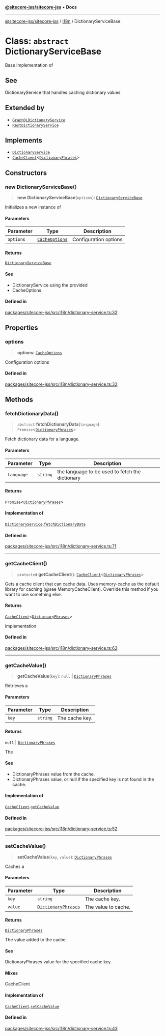 [**@sitecore-jss/sitecore-jss**](../../README.md) • **Docs**

***

[@sitecore-jss/sitecore-jss](../../README.md) / [i18n](../README.md) / DictionaryServiceBase

# Class: `abstract` DictionaryServiceBase

Base implementation of

## See

DictionaryService that handles caching dictionary values

## Extended by

- [`GraphQLDictionaryService`](GraphQLDictionaryService.md)
- [`RestDictionaryService`](RestDictionaryService.md)

## Implements

- [`DictionaryService`](../interfaces/DictionaryService.md)
- [`CacheClient`](../../index/interfaces/CacheClient.md)\<[`DictionaryPhrases`](../interfaces/DictionaryPhrases.md)\>

## Constructors

### new DictionaryServiceBase()

> **new DictionaryServiceBase**(`options`): [`DictionaryServiceBase`](DictionaryServiceBase.md)

Initializes a new instance of

#### Parameters

| Parameter | Type | Description |
| ------ | ------ | ------ |
| `options` | [`CacheOptions`](../../index/interfaces/CacheOptions.md) | Configuration options |

#### Returns

[`DictionaryServiceBase`](DictionaryServiceBase.md)

#### See

 - DictionaryService using the provided
 - CacheOptions

#### Defined in

[packages/sitecore-jss/src/i18n/dictionary-service.ts:32](https://github.com/Sitecore/jss/blob/9cd15ca25619b116ad9c500eef4ef2dc9023209b/packages/sitecore-jss/src/i18n/dictionary-service.ts#L32)

## Properties

### options

> **options**: [`CacheOptions`](../../index/interfaces/CacheOptions.md)

Configuration options

#### Defined in

[packages/sitecore-jss/src/i18n/dictionary-service.ts:32](https://github.com/Sitecore/jss/blob/9cd15ca25619b116ad9c500eef4ef2dc9023209b/packages/sitecore-jss/src/i18n/dictionary-service.ts#L32)

## Methods

### fetchDictionaryData()

> `abstract` **fetchDictionaryData**(`language`): `Promise`\<[`DictionaryPhrases`](../interfaces/DictionaryPhrases.md)\>

Fetch dictionary data for a language.

#### Parameters

| Parameter | Type | Description |
| ------ | ------ | ------ |
| `language` | `string` | the language to be used to fetch the dictionary |

#### Returns

`Promise`\<[`DictionaryPhrases`](../interfaces/DictionaryPhrases.md)\>

#### Implementation of

[`DictionaryService`](../interfaces/DictionaryService.md).[`fetchDictionaryData`](../interfaces/DictionaryService.md#fetchdictionarydata)

#### Defined in

[packages/sitecore-jss/src/i18n/dictionary-service.ts:71](https://github.com/Sitecore/jss/blob/9cd15ca25619b116ad9c500eef4ef2dc9023209b/packages/sitecore-jss/src/i18n/dictionary-service.ts#L71)

***

### getCacheClient()

> `protected` **getCacheClient**(): [`CacheClient`](../../index/interfaces/CacheClient.md)\<[`DictionaryPhrases`](../interfaces/DictionaryPhrases.md)\>

Gets a cache client that can cache data. Uses memory-cache as the default
library for caching (@see MemoryCacheClient). Override this method if you
want to use something else.

#### Returns

[`CacheClient`](../../index/interfaces/CacheClient.md)\<[`DictionaryPhrases`](../interfaces/DictionaryPhrases.md)\>

implementation

#### Defined in

[packages/sitecore-jss/src/i18n/dictionary-service.ts:62](https://github.com/Sitecore/jss/blob/9cd15ca25619b116ad9c500eef4ef2dc9023209b/packages/sitecore-jss/src/i18n/dictionary-service.ts#L62)

***

### getCacheValue()

> **getCacheValue**(`key`): `null` \| [`DictionaryPhrases`](../interfaces/DictionaryPhrases.md)

Retrieves a

#### Parameters

| Parameter | Type | Description |
| ------ | ------ | ------ |
| `key` | `string` | The cache key. |

#### Returns

`null` \| [`DictionaryPhrases`](../interfaces/DictionaryPhrases.md)

The

#### See

 - DictionaryPhrases value from the cache.
 - DictionaryPhrases value, or null if the specified key is not found in the cache.

#### Implementation of

[`CacheClient`](../../index/interfaces/CacheClient.md).[`getCacheValue`](../../index/interfaces/CacheClient.md#getcachevalue)

#### Defined in

[packages/sitecore-jss/src/i18n/dictionary-service.ts:52](https://github.com/Sitecore/jss/blob/9cd15ca25619b116ad9c500eef4ef2dc9023209b/packages/sitecore-jss/src/i18n/dictionary-service.ts#L52)

***

### setCacheValue()

> **setCacheValue**(`key`, `value`): [`DictionaryPhrases`](../interfaces/DictionaryPhrases.md)

Caches a

#### Parameters

| Parameter | Type | Description |
| ------ | ------ | ------ |
| `key` | `string` | The cache key. |
| `value` | [`DictionaryPhrases`](../interfaces/DictionaryPhrases.md) | The value to cache. |

#### Returns

[`DictionaryPhrases`](../interfaces/DictionaryPhrases.md)

The value added to the cache.

#### See

DictionaryPhrases value for the specified cache key.

#### Mixes

CacheClient<DictionaryPhrases>

#### Implementation of

[`CacheClient`](../../index/interfaces/CacheClient.md).[`setCacheValue`](../../index/interfaces/CacheClient.md#setcachevalue)

#### Defined in

[packages/sitecore-jss/src/i18n/dictionary-service.ts:43](https://github.com/Sitecore/jss/blob/9cd15ca25619b116ad9c500eef4ef2dc9023209b/packages/sitecore-jss/src/i18n/dictionary-service.ts#L43)
